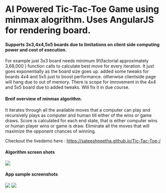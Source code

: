 # AI Powered Tic-Tac-Toe Game using minmax alogrithm. Uses AngularJS for rendering board.

#### Supports 3x3,4x4,5x5 boards due to limitations on client side computing power and cost of execution.

For example just 3x3 board needs minimum 9!(factorial approximately 3,68,000 ) function calls to calculate best move for every iteration. It just goes exponentially as the board size goes up. added some tweaks for boards 4x4 and 5x5 just to boost performance. otherwise clientside page will hang due to out of memory. There is scope for imrovement in the 4x4 and 5x5 board due to added tweaks. Will fix it in due course.


#### Breif overview of minmax algorithm.

It iterates through all the available moves that a computer can play and recursively plays as computer and human till either of the wins or game draws. Score is calculated for each end state, that is either computer wins or human player wins or game is draw. Eliminate all the moves that will maximize the opponent chances of winning.


Checkout the livedemo here : https://sateeshpeetha.github.io/Tic-Tac-Toe-/

#### Algorithm screen shots

<img src="https://sateeshpeetha.github.io/Tic-Tac-Toe-/Slide1.jpg">
</img>

#### App sample screenshots

<img src="https://sateeshpeetha.github.io/Tic-Tac-Toe-/tictactoeimage1.jpg">
</img>


<img src="https://sateeshpeetha.github.io/Tic-Tac-Toe-/tictactoeimage2.jpg">
</img>


